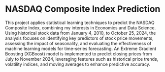 #  NASDAQ Composite Index Prediction

This project applies statistical learning techniques to predict the NASDAQ Composite Index, combining my interests in Economics and Data Science. Using historical stock data from January 4, 2010, to October 25, 2024, the analysis focuses on identifying key predictors of stock price movements, assessing the impact of seasonality, and evaluating the effectiveness of machine learning models for time-series forecasting. An Extreme Gradient Boosting (XGBoost) model is implemented to predict closing prices from July to November 2024, leveraging features such as historical price trends, volatility indices, and moving averages to enhance predictive accuracy.
